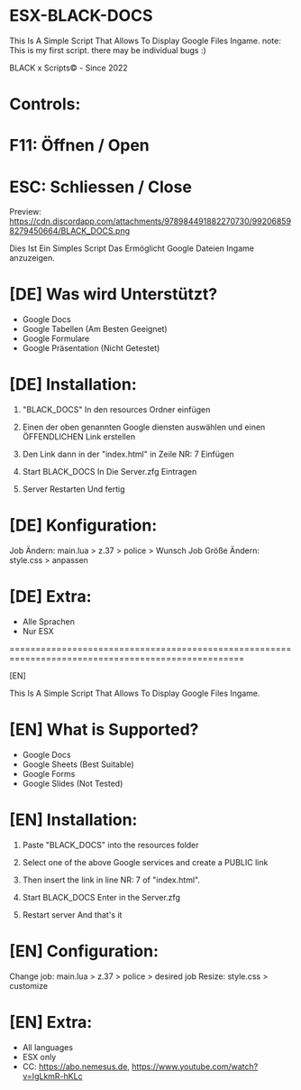 # ESX-BLACK-DOCS
This Is A Simple Script That Allows To Display Google Files Ingame. note: This is my first script. there may be individual bugs :) 

BLACK x Scripts© - Since 2022

# Controls:
# F11: Öffnen / Open  
# ESC: Schliessen / Close

 Preview: https://cdn.discordapp.com/attachments/978984491882270730/992068598279450664/BLACK_DOCS.png

Dies Ist Ein Simples Script Das Ermöglicht Google Dateien Ingame anzuzeigen.

 

# [DE] Was wird Unterstützt?
- Google Docs
- Google Tabellen (Am Besten Geeignet)
- Google Formulare
- Google Präsentation (Nicht Getestet)

 

# [DE] Installation:

1.  "BLACK_DOCS" In den resources Ordner einfügen

2. Einen der oben genannten Google diensten auswählen und einen ÖFFENDLICHEN Link erstellen

3. Den Link dann in der "index.html" in Zeile NR: 7 Einfügen

4. Start BLACK_DOCS In Die Server.zfg Eintragen 

5. Server Restarten Und fertig

 

# [DE] Konfiguration:

Job Ändern: main.lua > z.37 > police > Wunsch Job
Größe Ändern: style.css > anpassen 

 

# [DE] Extra:
- Alle Sprachen 
- Nur ESX

===================================================================================================

[EN]

 

This Is A Simple Script That Allows To Display Google Files Ingame.

 

# [EN] What is Supported?
- Google Docs
- Google Sheets (Best Suitable)
- Google Forms
- Google Slides (Not Tested)

 

# [EN] Installation:

1. Paste "BLACK_DOCS" into the resources folder

2. Select one of the above Google services and create a PUBLIC link

3. Then insert the link in line NR: 7 of "index.html".

4. Start BLACK_DOCS Enter in the Server.zfg

5. Restart server And that's it

 

# [EN] Configuration:

Change job: main.lua > z.37 > police > desired job
Resize: style.css > customize

 

# [EN] Extra:
- All languages
- ESX only
- CC: https://abo.nemesus.de, https://www.youtube.com/watch?v=IgLkmR-hKLc 
